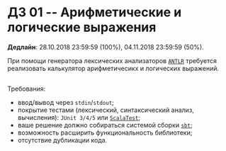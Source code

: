 # ДЗ 01 -- Арифметические и логические выражения

**Дедлайн**: 28.10.2018 23:59:59 (100%), 04.11.2018 23:59:59 (50%).

При помощи генератора лексических анализаторов [`ANTLR`](http://www.antlr.org/) требуется реализовать калькулятор арифметичесикх и логических выражений.

##
Требования:
* ввод/вывод через `stdin`/`stdout`;
* покрытие тестами (лексический, синтаксический анализ, вычисления): `JUnit 3/4/5` или [`ScalaTest`](http://www.scalatest.org/);
* ваше решение должно собираться системой сборки [`sbt`](https://www.scala-sbt.org/);
* возможность расширить функциональность библиотеки;
* отсутствие дубликации кода.